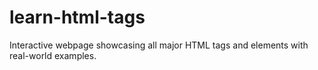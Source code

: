 # learn-html-tags
Interactive webpage showcasing all major HTML tags and elements with real-world examples.
